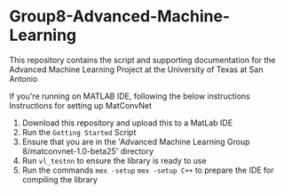 # Group8-Advanced-Machine-Learning
This repository contains the script and supporting documentation for the Advanced Machine Learning Project at the University of Texas at San Antonio

If you're running on MATLAB IDE, following the below instructions
Instructions for setting up MatConvNet
1. Download this repository and upload this to a MatLab IDE
2. Run the `Getting Started` Script
3. Ensure that you are in the 'Advanced Machine Learning Group 8/matconvnet-1.0-beta25' directory
4. Run `vl_testnn` to ensure the library is ready to use
5. Run the commands `mex -setup` `mex -setup C++` to prepare the IDE for compiling the library
